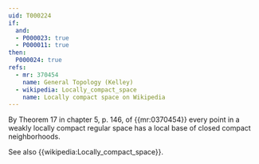 ```yaml
---
uid: T000224
if:
  and:
  - P000023: true
  - P000011: true
then:
  P000024: true
refs:
  - mr: 370454
    name: General Topology (Kelley)
  - wikipedia: Locally_compact_space
    name: Locally compact space on Wikipedia
---
```


By Theorem 17 in chapter 5, p. 146, of {{mr:0370454}} every point in a weakly locally compact regular space has a local base of closed compact neighborhoods.

See also {{wikipedia:Locally_compact_space}}.
